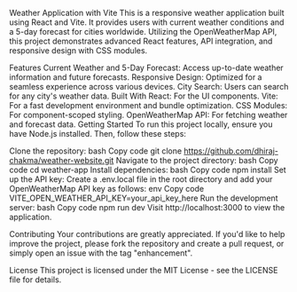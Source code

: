Weather Application with Vite
This is a responsive weather application built using React and Vite. It provides users with current weather conditions and a 5-day forecast for cities worldwide. Utilizing the OpenWeatherMap API, this project demonstrates advanced React features, API integration, and responsive design with CSS modules.

Features
Current Weather and 5-Day Forecast: Access up-to-date weather information and future forecasts.
Responsive Design: Optimized for a seamless experience across various devices.
City Search: Users can search for any city's weather data.
Built With
React: For the UI components.
Vite: For a fast development environment and bundle optimization.
CSS Modules: For component-scoped styling.
OpenWeatherMap API: For fetching weather and forecast data.
Getting Started
To run this project locally, ensure you have Node.js installed. Then, follow these steps:

Clone the repository:
bash
Copy code
git clone https://github.com/dhiraj-chakma/weather-website.git
Navigate to the project directory:
bash
Copy code
cd weather-app
Install dependencies:
bash
Copy code
npm install
Set up the API key: Create a .env.local file in the root directory and add your OpenWeatherMap API key as follows:
env
Copy code
VITE_OPEN_WEATHER_API_KEY=your_api_key_here
Run the development server:
bash
Copy code
npm run dev
Visit http://localhost:3000 to view the application.

Contributing
Your contributions are greatly appreciated. If you'd like to help improve the project, please fork the repository and create a pull request, or simply open an issue with the tag "enhancement".

License
This project is licensed under the MIT License - see the LICENSE file for details.
